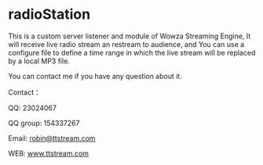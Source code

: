 # radioStation
This is a custom server listener and module of Wowza Streaming Engine, It will receive live radio stream an restream to audience, and You can use a configure file to define a time range in which the live stream will be replaced by a local MP3 file.

You can contact me if you have any question about it.

Contact：

QQ: 23024067

QQ group: 154337267

Email: robin@ttstream.com

WEB: www.ttstream.com
